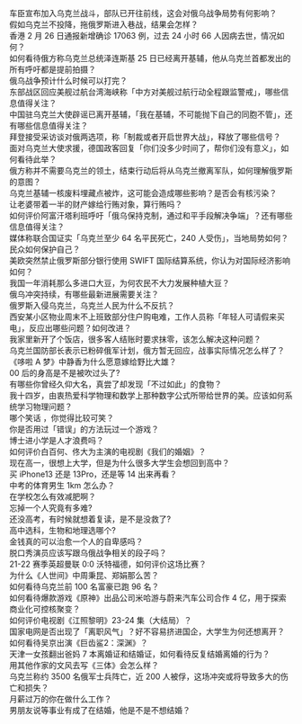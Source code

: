 车臣宣布加入乌克兰战斗，部队已开往前线，这会对俄乌战争局势有何影响？  
假如乌克兰不投降，拖俄罗斯进入巷战，结果会怎样？  
香港 2 月 26 日通报新增确诊 17063 例，过去 24 小时 66 人因病去世，情况如何？  
如何看待俄方称乌克兰总统泽连斯基 25 日已经离开基辅，他从乌克兰首都发出的所有呼吁都是提前拍摄？  
俄乌战争预计什么时候可以打完？  
东部战区回应美舰过航台湾海峡称「中方对美舰过航行动全程跟监警戒」，哪些信息值得关注？  
中国驻乌克兰大使辟谣已离开基辅，「我在基辅，不可能抛下自己的同胞不管」，还有哪些信息值得关注？  
拜登接受采访谈对俄两选项，称「制裁或者开启世界大战」，释放了哪些信号？  
面对乌克兰大使求援，德国政客回复「你们没多少时间了，帮你们没有意义」，如何看待此举？  
俄方称并不需要乌克兰的领土，结束行动后将从乌克兰撤离军队，如何理解俄罗斯的意图？  
乌克兰基辅一核废料埋藏点被炸，这可能会造成哪些影响？是否会有核污染？  
让老婆带着一半的财产嫁给行贿对象，算行贿吗？  
如何评价阿富汗塔利班呼吁「俄乌保持克制，通过和平手段解决争端」？还有哪些信息值得关注？  
媒体称联合国证实「乌克兰至少 64 名平民死亡，240 人受伤」，当地局势如何？民众如何保护自己？  
美欧突然禁止俄罗斯部分银行使用 SWIFT 国际结算系统，你认为对国际经济影响如何？  
我国一年消耗那么多进口大豆，为何农民不大力发展种植大豆？  
俄乌冲突持续，有哪些最新进展需要关注？  
俄罗斯入侵乌克兰，乌克兰人民为什么不反抗？  
西安某小区物业周末不上班致部分住户购电难，工作人员称「年轻人可请假来买电」，反应出哪些问题？如何改进？  
我家里新开了个饭店，很多客人结账时要求抹零，该怎么解决这种问题？  
乌克兰国防部长表示已粉碎俄军计划，俄方暂无回应，战事实际情况怎么样了？  
《哆啦 A 梦》中静香为什么愿意嫁给野比大雄？  
00 后的身高是不是被吹过头了?  
有哪些你曾经久仰大名，真尝了却发现「不过如此」的食物？  
我十四岁，由衷热爱科学物理和数学上那种数字公式所带给世界的美。应该如何系统学习物理问题？  
哪个笑话 ，你觉得比较可笑？  
你是否用过「错误」的方法玩过一个游戏？  
博士进小学是人才浪费吗？  
如何评价白百何、佟大为主演的电视剧《我们的婚姻》？  
现在高一，很想上大学，但是为什么很多大学生会想回到高中？  
买 iPhone13 还是 13Pro，还是等 14 出来再看？  
中考的体育男生 1km 怎么办？  
在学校怎么有效减肥啊？  
忘掉一个人究竟有多难?  
还没高考，有时候就想着复读，是不是没救了?  
高中选科，生物和地理选哪个?  
金钱真的可以治愈一个人的自卑感吗？  
脱口秀演员应该写跟乌俄战争相关的段子吗？  
21-22 赛季英超曼联 0:0 沃特福德，如何评价这场比赛？  
为什么《人世间》中周秉昆、郑娟那么苦？  
如何看待乌克兰前 100 名富豪已跑 96 名？  
如何看待爆款游戏《原神》出品公司米哈游与蔚来汽车公司合作 4 亿，用于探索商业化可控核聚变？  
如何评价电视剧《江照黎明》23-24 集（大结局）？  
国家电网是否出现了「离职风气」？好不容易挤进国企，大学生为何还想离开？  
如何看待吴京出演《巨齿鲨2：深渊》？  
天津一女孩翻出爸妈 7 本离婚证和结婚证，如何看待反复结婚离婚的行为？  
用其他作家的文风去写《三体》会怎么样？  
乌克兰称约 3500 名俄军士兵阵亡，近 200 人被俘，这场冲突或将导致多大的伤亡和损失？  
月薪过万的你在做什么工作？  
男朋友说等事业有成了在结婚，他是不是不想结婚？  
